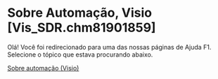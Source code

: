 
# Sobre Automação, Visio [Vis_SDR.chm81901859]

Olá! Você foi redirecionado para uma das nossas páginas de Ajuda F1. Selecione o tópico que estava procurando abaixo.

[Sobre automação (Visio)](http://msdn.microsoft.com/library/d34dd6a0-7f11-d8ce-65d2-2a9654cdb06d%28Office.15%29.aspx)
